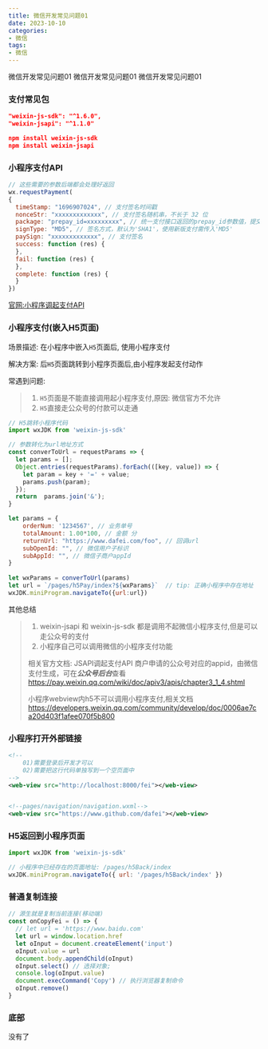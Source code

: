 ```yaml
---
title: 微信开发常见问题01
date: 2023-10-10
categories: 
- 微信
tags:
- 微信
---
```

微信开发常见问题01
微信开发常见问题01
微信开发常见问题01

<!-- more -->

### 支付常见包

```json
"weixin-js-sdk": "^1.6.0",
"weixin-jsapi": "^1.1.0"

npm install weixin-js-sdk
npm install weixin-jsapi
```



### 小程序支付API

```js
// 这些需要的参数后端都会处理好返回
wx.requestPayment(
{
  timeStamp: "1696907024", // 支付签名时间戳
  nonceStr: "xxxxxxxxxxxxx", // 支付签名随机串，不长于 32 位
  package: "prepay_id=xxxxxxxxx", // 统一支付接口返回的prepay_id参数值，提交格式如：prepay_id=\*\*\*）
  signType: "MD5", // 签名方式，默认为'SHA1'，使用新版支付需传入'MD5'
  paySign: "xxxxxxxxxxxxx", // 支付签名
  success: function (res) {
  },
  fail: function (res) {
  },	
  complete: function (res) {
  }
})
```

 [官网:小程序调起支付API](https://pay.weixin.qq.com/wiki/doc/api/wxa/wxa_api.php?chapter=7_7&index=5)



### 小程序支付(嵌入H5页面)

场景描述: 在小程序中嵌入`H5`页面后, 使用小程序支付

解决方案: 后`H5`页面跳转到小程序页面后,由小程序发起支付动作

常遇到问题: 

> 1. `H5`页面是不能直接调用起小程序支付,原因: 微信官方不允许
> 2. `H5`直接走公众号的付款可以走通

```js
// H5跳转小程序代码
import wxJDK from 'weixin-js-sdk'

// 参数转化为url地址方式
const converToUrl = requestParams => {
  let params = [];
  Object.entries(requestParams).forEach(([key, value]) => {
    let param = key + '=' + value;
    params.push(param);
  });
  return  params.join('&');
}

let params = {
    orderNum: '1234567', // 业务单号
    totalAmount: 1.00*100, // 金额 分
    returnUrl: "https://www.dafei.com/foo", // 回调url
    subOpenId: "", // 微信用户子标识
    subAppId: "", // 微信子商户appId
}
 
let wxParams = converToUrl(params)
let url = `/pages/h5Pay/index?${wxParams}`  // tip: 正确小程序中存在地址
wxJDK.miniProgram.navigateTo({url:url})
```

其他总结

> 1) weixin-jsapi 和 weixin-js-sdk  都是调用不起微信小程序支付,但是可以走公众号的支付
> 2) 小程序自己可以调用微信的小程序支付功能
>
>
> 相关官方文档:
> JSAPI调起支付API
> 商户申请的公众号对应的appid，由微信支付生成，可在***公众号后台***查看
> https://pay.weixin.qq.com/wiki/doc/apiv3/apis/chapter3_1_4.shtml
>
>
> 小程序webview内h5不可以调用小程序支付,相关文档
> https://developers.weixin.qq.com/community/develop/doc/0006ae7ca20d403f1afee070f5b800

### 小程序打开外部链接

```xml
<!-- 
    01)需要登录后开发才可以
    02)需要把这行代码单独写到一个空页面中 
-->
<web-view src="http://localhost:8000/fei"></web-view>


<!--pages/navigation/navigation.wxml-->
<web-view src="https://www.github.com/dafei"></web-view>

```

### H5返回到小程序页面

```js
import wxJDK from 'weixin-js-sdk'

// 小程序中已经存在的页面地址: /pages/h5Back/index
wxJDK.miniProgram.navigateTo({ url: '/pages/h5Back/index' })
```



### 普通复制连接

```js
// 源生就是复制当前连接(移动端)
const onCopyFei = () => {
  // let url = 'https://www.baidu.com'
  let url = window.location.href
  let oInput = document.createElement('input')
  oInput.value = url
  document.body.appendChild(oInput)
  oInput.select() // 选择对象;
  console.log(oInput.value)
  document.execCommand('Copy') // 执行浏览器复制命令
  oInput.remove()
}
```

### 底部

没有了























